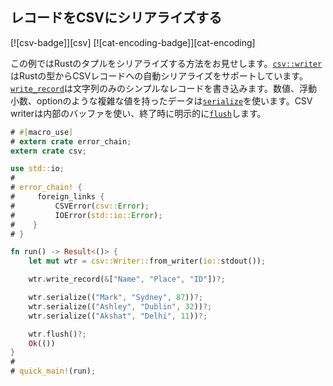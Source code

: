 ## レコードをCSVにシリアライズする

[![csv-badge]][csv] [![cat-encoding-badge]][cat-encoding]

この例ではRustのタプルをシリアライズする方法をお見せします。[`csv::writer`]はRustの型からCSVレコードへの自動シリアライズをサポートしています。[`write_record`]は文字列のみのシンプルなレコードを書き込みます。数値、浮動小数、optionのような複雑な値を持ったデータは[`serialize`]を使います。CSV writerは内部のバッファを使い、終了時に明示的に[`flush`]します。

```rust
# #[macro_use]
# extern crate error_chain;
extern crate csv;

use std::io;
#
# error_chain! {
#     foreign_links {
#         CSVError(csv::Error);
#         IOError(std::io::Error);
#    }
# }

fn run() -> Result<()> {
    let mut wtr = csv::Writer::from_writer(io::stdout());

    wtr.write_record(&["Name", "Place", "ID"])?;

    wtr.serialize(("Mark", "Sydney", 87))?;
    wtr.serialize(("Ashley", "Dublin", 32))?;
    wtr.serialize(("Akshat", "Delhi", 11))?;

    wtr.flush()?;
    Ok(())
}
#
# quick_main!(run);
```

[`csv::Writer`]: https://docs.rs/csv/*/csv/struct.Writer.html
[`flush`]: https://docs.rs/csv/*/csv/struct.Writer.html#method.flush
[`serialize`]: https://docs.rs/csv/*/csv/struct.Writer.html#method.serialize
[`write_record`]: https://docs.rs/csv/*/csv/struct.Writer.html#method.write_record
